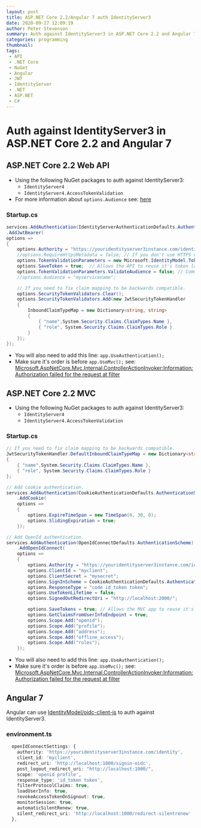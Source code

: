 ```yaml
---
layout: post
title: ASP.NET Core 2.2/Angular 7 auth IdentityServer3
date: 2020-09-27 12:09:19
author: Peter Stevenson
summary: Auth against IdentityServer3 in ASP.NET Core 2.2 and Angular 7
categories: programming
thumbnail:
tags:
 - API
 - .NET Core
 - NuGet
 - Angular
 - JWT
 - IdentityServer
 - .NET
 - ASP.NET
 - C#
---
```


# Auth against IdentityServer3 in ASP.NET Core 2.2 and Angular 7

## ASP.NET Core 2.2 Web API

* Using the following NuGet packages to auth against IdentityServer3:
    * `IdentityServer4`
    * `IdentityServer4.AccessTokenValidation`
* For more information about `options.Audience` see: [here](https://docs.identityserver.io/en/latest/topics/apis.html)

### Startup.cs

```csharp
services.AddAuthentication(IdentityServerAuthenticationDefaults.AuthenticationScheme)
.AddJwtBearer(
options =>
{
    options.Authority = "https://youridentityserver3instance.com/identity";
    //options.RequireHttpsMetadata = false; // If you don't use HTTPS uncomment.
    options.TokenValidationParameters = new Microsoft.IdentityModel.Tokens.TokenValidationParameters();
    options.SaveToken = true;  // Allows the API to reuse it's token later in client calls.
    options.TokenValidationParameters.ValidateAudience = false; // Comment this out if supplying an audience.
    //options.Audience = "myservicename";

    // If you need to fix claim mapping to be backwards compatible.
    options.SecurityTokenValidators.Clear();
    options.SecurityTokenValidators.Add(new JwtSecurityTokenHandler
    {
        InboundClaimTypeMap = new Dictionary<string, string>
        {
            { "name",System.Security.Claims.ClaimTypes.Name },
            { "role", System.Security.Claims.ClaimTypes.Role }
        }
    });
});
```

* You will also need to add this line: `app.UseAuthentication();`
* Make sure it's order is before `app.UseMvc();` see: [Microsoft.AspNetCore.Mvc.Internal.ControllerActionInvoker:Information: Authorization failed for the request at filter](https://stackoverflow.com/a/46890346)

## ASP.NET Core 2.2 MVC

* Using the following NuGet packages to auth against IdentityServer3:
    * `IdentityServer4`
    * `IdentityServer4.AccessTokenValidation`

### Startup.cs

```csharp
// If you need to fix claim mapping to be backwards compatible.
JwtSecurityTokenHandler.DefaultInboundClaimTypeMap = new Dictionary<string, string>
{
    { "name",System.Security.Claims.ClaimTypes.Name },
    { "role", System.Security.Claims.ClaimTypes.Role }
};

// Add cookie authentication.
services.AddAuthentication(CookieAuthenticationDefaults.AuthenticationScheme)
    .AddCookie(
    options =>
    {
        options.ExpireTimeSpan = new TimeSpan(0, 30, 0);
        options.SlidingExpiration = true;
    });

// Add OpenId authentication.
services.AddAuthentication(OpenIdConnectDefaults.AuthenticationScheme)
    .AddOpenIdConnect(
    options =>
    {
        options.Authority = "https://youridentityserver3instance.com/identity";
        options.ClientId = "myclient";
        options.ClientSecret = "mysecret";
        options.SignInScheme = CookieAuthenticationDefaults.AuthenticationScheme;
        options.ResponseType = "code id_token token";
        options.UseTokenLifetime = false;
        options.SignedOutRedirectUri = "http://localhost:2000/";

        options.SaveTokens = true; // Allows the MVC app to reuse it's token later in client calls.
        options.GetClaimsFromUserInfoEndpoint = true;
        options.Scope.Add("openid");
        options.Scope.Add("profile");
        options.Scope.Add("address");
        options.Scope.Add("offline_access");
        options.Scope.Add("roles");
    });
```

* You will also need to add this line: `app.UseAuthentication();`
* Make sure it's order is before `app.UseMvc();` see: [Microsoft.AspNetCore.Mvc.Internal.ControllerActionInvoker:Information: Authorization failed for the request at filter](https://stackoverflow.com/a/46890346)

## Angular 7

Angular can use [IdentityModel/oidc-client-js](https://github.com/IdentityModel/oidc-client-js) to auth against IdentityServer3.

### environment.ts

```typescript
  openIdConnectSettings: {
    authority: 'https://youridentityserver3instance.com/identity',
    client_id: 'myclient',
    redirect_uri: 'http://localhost:1000/signin-oidc',
    post_logout_redirect_uri: "http://localhost:1000/",
    scope: 'openid profile',
    response_type: 'id_token token',
    filterProtocolClaims: true,
    loadUserInfo: true,
    revokeAccessTokenOnSignout: true,
    monitorSession: true,
    automaticSilentRenew: true,
    silent_redirect_uri: 'http://localhost:1000/redirect-silentrenew'
  },
```
